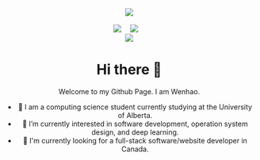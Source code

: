 <!-- knock code pictures 敲代码的图片 -->
<div align="center" ><img src="https://cdn.jsdelivr.net/gh/sun0225SUN/sun0225SUN/assets/images/coding.gif" /></div><br>

<!-- profile logo 个人资料徽标 -->
<div align="center">
  <a href="https://www.linkedin.com/in/wenhao-you/"><img src="https://img.shields.io/badge/LinkedIn-0077B5?style=for-the-badge&logo=linkedin&logoColor=white" /></a>&emsp;
  <a href="https://www.instagram.com/dr_ywh/"><img src="https://img.shields.io/badge/Instagram-E4405F?style=for-the-badge&logo=instagram&logoColor=white" /></a>&emsp;
  

<!-- Snake Code Contribution Map 贪吃蛇代码贡献图 -->
<div align="center"><img src="https://cdn.jsdelivr.net/gh/sun0225SUN/sun0225SUN/profile-snake-contrib/github-contribution-grid-snake-dark.svg" /></div>
<!-- References: https://github.com/dongguanting/dongguanting/blob/main/README.md?plain=1 -->


<!-- Self introduction 自我介绍 -->

# Hi there 👋

Welcome to my Github Page.
I am Wenhao.

- 🔭 I am a computing science student currently studying at the University of Alberta.
- 🌱 I’m currently interested in software development, operation system design, and deep learning.
- 🤡 I'm currently looking for a full-stack software/website developer in Canada.


